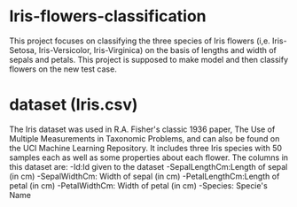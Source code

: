 # Iris-flowers-classification
This project focuses on classifying the three species of Iris flowers (i,e. Iris-Setosa, Iris-Versicolor, Iris-Virginica) on the basis of lengths and width of sepals and petals. This project is supposed to make model and then classify flowers on the new test case.
# dataset (Iris.csv)
The Iris dataset was used in R.A. Fisher's classic 1936 paper, The Use of Multiple Measurements in Taxonomic Problems, and can also be found on the UCI Machine Learning Repository. It includes three Iris species with 50 samples each as well as some properties about each flower.
The columns in this dataset are:
-Id:Id given to the dataset
-SepalLengthCm:Length of sepal (in cm)
-SepalWidthCm: Width of sepal (in cm)
-PetalLengthCm:Length of petal (in cm)
-PetalWidthCm: Width of petal (in cm)
-Species: Specie's Name
